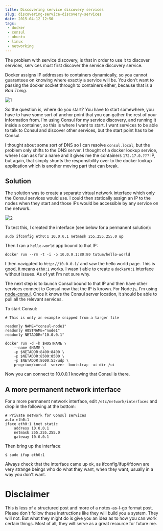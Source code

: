 ```yaml
---
title: Discovering service discovery services
slug: discovering-service-discovery-services
date: 2015-04-12 12:50
tags:
 - docker
 - consul
 - ubuntu
 - linux
 - networking
---
```


The problem with service discovery, is that in order to use it to discover services, services must first discover the service discovery service.

Docker assigns IP addresses to containers dynamically, so you cannot guaranteee on knowing where exactly a service will be. You don't want to passing the docker socket through to containers either, because that is a *Bad Thing*.

![1](https://i.imgur.com/z0XLS6Q.png)

So the question is, where do you start? You have to start somewhere, you have to have some sort of anchor point that you can gather the rest of your information from. I'm using Consul for my service discovery, and running it inside a container, so this is where I want to start. I want services to be able to talk to Consul and discover other services, but the start point has to be Consul. 

I thought about some sort of DNS so I can resolve `consul.local`, but the problem only shifts to the DNS server. I thought of a docker lookup service, where I can ask for a name and it gives me the containers `172.17.0.???` IP, but again, that simply shunts the responsibility over to the docker lookup application which is another moving part that can break.

## Solution

The solution was to create a separate virtual network interface which only the Consul services would use. I could then statically assign an IP to the nodes when they start and those IPs would be accessible by any service on the network.

![2](https://i.imgur.com/HIjUVQw.png)

To test this, I created the interface (see below for a permanent solution):

    sudo ifconfig eth0:1 10.0.0.1 netmask 255.255.255.0 up

Then I ran a `hello-world` app bound to that IP:

    docker run --rm -t -i -p 10.0.0.1:80:80 tutum/hello-world
    
I then navigated to `http://10.0.0.1/` and saw the hello world page. This is good, it means `eth0:1` works. I wasn't able to create a `docker0:1` interface without issues. As of yet I'm not sure why.

The next step is to launch Consul bound to that IP and then have other services connect to Consul now that the IP is known. For Node.js, I'm using [node-consul](https://www.npmjs.com/package/consul). Once it knows the Consul server location, it should be able to pull all the relevant services.

To start Consul:

    # This is only an example snipped from a larger file
    
    readonly NAME="consul-node1"
    readonly HOSTNAME="node1"
    readonly NETADDR="10.0.0.1"

    docker run -d -h $HOSTNAME \
        --name $NAME \
        -p $NETADDR:8400:8400 \
        -p $NETADDR:8500:8500 \
        -p $NETADDR:8600:53/udp \
        progrium/consul -server -bootstrap -ui-dir /ui

Now you can connect to 10.0.0.1 knowing that Consul is there.

## A more permanent network interface

For a more permanent network interface, edit `/etc/network/interfaces` and drop in the following at the bottom:

    # Private network for Consul services
    auto eth0:1
    iface eth0:1 inet static
        address 10.0.0.1
        netmask 255.255.255.0
        gateway 10.0.0.1
        
Then bring up the interface:

    $ sudo ifup eth0:1
    
Always check that the interface came up ok, as ifconfig/ifup/ifdown are very strange beings who do what they want, when they want, usually in a way you don't want.
    
# Disclaimer

This is less of a structured post and more of a notes-as-I-go format post. Please don't follow these instructions like they will build you a system. They will not. But what they might do is give you an idea as to how you can work certain things. Most of all, they will serve as a great resource for future me.

